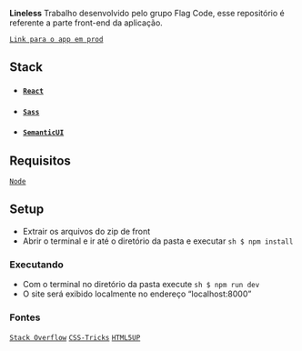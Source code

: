 **Lineless** Trabalho desenvolvido pelo grupo Flag Code, esse repositório é referente a parte front-end da aplicação.

[`Link para o app em prod`](https://vigorous-pasteur-297919.netlify.com/)

## Stack

- #### [`React`](https://reactjs.org/)
- #### [`Sass`](https://sass-lang.com/)
- #### [`SemanticUI`](https://semantic-ui.com/)

## Requisitos

[`Node`](https://nodejs.org/en/)

## Setup

- Extrair os arquivos do zip de front
- Abrir o terminal e ir até o diretório da pasta e executar ``` sh $ npm install ```

### Executando

- Com o terminal no diretório da pasta execute ``` sh $ npm run dev ```
- O site será exibido localmente no endereço “localhost:8000”

### Fontes

[`Stack Overflow`](https://pt.stackoverflow.com/)
[`CSS-Tricks`](https://css-tricks.com/)
[`HTML5UP`](https://html5up.net/)